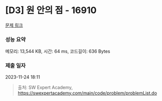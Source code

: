 # [D3] 원 안의 점 - 16910 

[문제 링크](https://swexpertacademy.com/main/code/problem/problemDetail.do?contestProbId=AYcllbDqUVgDFASR) 

### 성능 요약

메모리: 13,544 KB, 시간: 64 ms, 코드길이: 636 Bytes

### 제출 일자

2023-11-24 18:11



> 출처: SW Expert Academy, https://swexpertacademy.com/main/code/problem/problemList.do